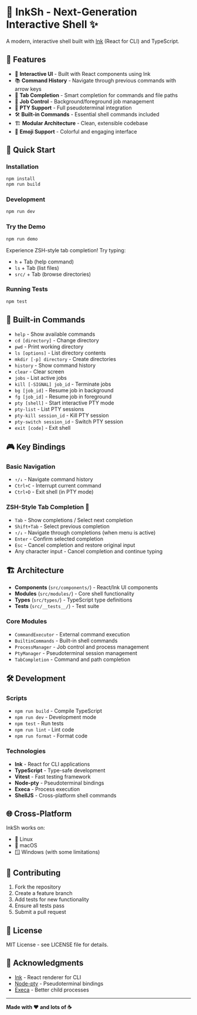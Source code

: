 # 🐚 InkSh - Next-Generation Interactive Shell ✨

A modern, interactive shell built with [Ink](https://github.com/vadimdemedes/ink) (React for CLI) and TypeScript.

## 🌟 Features

- 🎨 **Interactive UI** - Built with React components using Ink
- 📚 **Command History** - Navigate through previous commands with arrow keys
- 🎯 **Tab Completion** - Smart completion for commands and file paths
- 💼 **Job Control** - Background/foreground job management
- 🔌 **PTY Support** - Full pseudoterminal integration
- 🛠️ **Built-in Commands** - Essential shell commands included
- 🏗️ **Modular Architecture** - Clean, extensible codebase
- 🌈 **Emoji Support** - Colorful and engaging interface

## 🚀 Quick Start

### Installation
```bash
npm install
npm run build
```

### Development
```bash
npm run dev
```

### Try the Demo
```bash
npm run demo
```
Experience ZSH-style tab completion! Try typing:
- `h` + Tab (help command)
- `ls` + Tab (list files)
- `src/` + Tab (browse directories)

### Running Tests
```bash
npm test
```

## 📖 Built-in Commands

- `help` - Show available commands
- `cd [directory]` - Change directory
- `pwd` - Print working directory
- `ls [options]` - List directory contents
- `mkdir [-p] directory` - Create directories
- `history` - Show command history
- `clear` - Clear screen
- `jobs` - List active jobs
- `kill [-SIGNAL] job_id` - Terminate jobs
- `bg [job_id]` - Resume job in background
- `fg [job_id]` - Resume job in foreground
- `pty [shell]` - Start interactive PTY mode
- `pty-list` - List PTY sessions
- `pty-kill session_id` - Kill PTY session
- `pty-switch session_id` - Switch PTY session
- `exit [code]` - Exit shell

## 🎮 Key Bindings

### Basic Navigation
- `↑/↓` - Navigate command history
- `Ctrl+C` - Interrupt current command
- `Ctrl+D` - Exit shell (in PTY mode)

### ZSH-Style Tab Completion 🎯
- `Tab` - Show completions / Select next completion
- `Shift+Tab` - Select previous completion  
- `↑/↓` - Navigate through completions (when menu is active)
- `Enter` - Confirm selected completion
- `Esc` - Cancel completion and restore original input
- Any character input - Cancel completion and continue typing

## 🏗️ Architecture

- **Components** (`src/components/`) - React/Ink UI components
- **Modules** (`src/modules/`) - Core shell functionality
- **Types** (`src/types/`) - TypeScript type definitions
- **Tests** (`src/__tests__/`) - Test suite

### Core Modules

- `CommandExecutor` - External command execution
- `BuiltinCommands` - Built-in shell commands
- `ProcessManager` - Job control and process management
- `PtyManager` - Pseudoterminal session management
- `TabCompletion` - Command and path completion

## 🛠️ Development

### Scripts
- `npm run build` - Compile TypeScript
- `npm run dev` - Development mode
- `npm test` - Run tests
- `npm run lint` - Lint code
- `npm run format` - Format code

### Technologies
- **Ink** - React for CLI applications
- **TypeScript** - Type-safe development
- **Vitest** - Fast testing framework
- **Node-pty** - Pseudoterminal bindings
- **Execa** - Process execution
- **ShellJS** - Cross-platform shell commands

## 🌐 Cross-Platform

InkSh works on:
- 🐧 Linux
- 🍎 macOS
- 🪟 Windows (with some limitations)

## 🤝 Contributing

1. Fork the repository
2. Create a feature branch
3. Add tests for new functionality
4. Ensure all tests pass
5. Submit a pull request

## 📄 License

MIT License - see LICENSE file for details.

## 🙏 Acknowledgments

- [Ink](https://github.com/vadimdemedes/ink) - React renderer for CLI
- [Node-pty](https://github.com/microsoft/node-pty) - Pseudoterminal bindings
- [Execa](https://github.com/sindresorhus/execa) - Better child processes

---

**Made with ❤️ and lots of ☕**